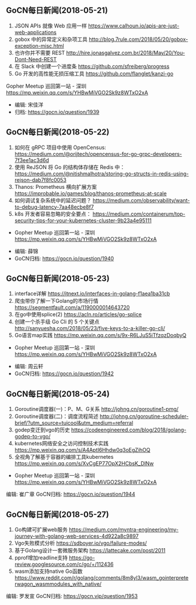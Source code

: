 ## GoCN每日新闻(2018-05-21)

1. JSON APIs 就像 Web 应用一样 https://www.calhoun.io/apis-are-just-web-applications
2. gobox 中的异常定义和杂项工具 http://blog.7rule.com/2018/05/20/gobox-exception-misc.html
3. 也许你并不需要 REST http://hire.jonasgalvez.com.br/2018/May/20/You-Dont-Need-REST
4. 在 Slack 中创建一个进度条 https://github.com/sfreiberg/progress
5. Go 开发的高性能无损压缩工具 https://github.com/flanglet/kanzi-go

Gopher Meetup 巡回第一站 - 深圳 https://mp.weixin.qq.com/s/YHBwMiVGO2Sk9z8WTxO2xA

- 编辑: 宋佳洋
- 归档: https://gocn.io/question/1939


## GoCN每日新闻(2018-05-22)

1. 如何在 gRPC 项目中使用 OpenCensus: https://medium.com/@orijtech/opencensus-for-go-grpc-developers-7f3ee1ac3d6d
2.  使用 ReJSON 将 Go 的结构体存储在 Redis 中： https://medium.com/@nitishmalhotra/storing-go-structs-in-redis-using-rejson-dab7f8fc0053
3.  Thanos: Prometheus 横向扩展方案 https://improbable.io/games/blog/thanos-prometheus-at-scale
4. 如何调试复杂系统中的延迟问题？ https://medium.com/observability/want-to-debug-latency-7aa48ecbe8f7
5. k8s 开发者容易忽略的安全要点： https://medium.com/containerum/top-security-tips-for-your-kubernetes-cluster-9b23a4e95111

* Gopher Meetup 巡回第一站 - 深圳 https://mp.weixin.qq.com/s/YHBwMiVGO2Sk9z8WTxO2xA

- 编辑: 薛锦
- GoCN归档:  https://gocn.io/question/1940


## GoCN每日新闻(2018-05-23)

1. interface详解 https://itnext.io/interfaces-in-golang-f1aea1ba31cb
2. 爬虫带你了解一下Golang的市场行情 https://segmentfault.com/a/1190000014643720
3. 在go中使用splice(2) https://acln.ro/articles/go-splice
4. 创建一个杀手级 Go Cli 的 5 个关键点 http://sanyuesha.com/2018/05/23/five-keys-to-a-killer-go-cli/
5. Go语言map实践 https://mp.weixin.qq.com/s/9x-R6LJuS5iTfzqzDoqbyQ

* Gopher Meetup 巡回第一站 - 深圳 https://mp.weixin.qq.com/s/YHBwMiVGO2Sk9z8WTxO2xA

- 编辑: 周云轩
- GoCN归档:  https://gocn.io/question/1942

## GoCN每日新闻(2018-05-24)

1. Goroutine调度器(一)：P、M、G关系 http://johng.cn/goroutine1-pmg/
2. Goroutine调度器(二)：调度流程简述  http://johng.cn/goroutine-scheduler-brief/?utm_source=tuicool&utm_medium=referral
3. godep变迁到vgo的历史 https://codeengineered.com/blog/2018/golang-godep-to-vgo/
4. kubernetes网络安全之访问控制技术实践 https://mp.weixin.qq.com/s/A4AptI6Hhdw0q3oEgZihOQ
5. 全视角了解基于容器的编排工具kubernetes  https://mp.weixin.qq.com/s/XvCgEP77OpX2HCbsK_DlNw

* Gopher Meetup 巡回第一站 - 深圳 https://mp.weixin.qq.com/s/YHBwMiVGO2Sk9z8WTxO2xA

编辑: 崔广章
GoCN归档:  https://gocn.io/question/1944

## GoCN每日新闻(2018-05-27)

1. Go构建可扩展web服务 https://medium.com/myntra-engineering/my-journey-with-golang-web-services-4d922a8c9897
2. Vgo失败模式分析 https://sdboyer.io/vgo/failure-modes/
3. 基于Golang设计一套微服务架构 https://lattecake.com/post/2011
4. pprof增加readline支持 https://go-review.googlesource.com/c/go/+/112436
5. wasm添加支持native Go函数  https://www.reddit.com/r/golang/comments/8m8yl3/wasm_gointerpreterwagon_wasmmodules_with_native/

编辑: 罗发宣
GoCN归档: https://gocn.vip/question/1953
